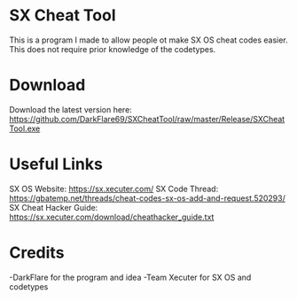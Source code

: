 # SX Cheat Tool
This is a program I made to allow people ot make SX OS cheat codes easier. This does not require prior knowledge of the codetypes.

# Download
Download the latest version here: https://github.com/DarkFlare69/SXCheatTool/raw/master/Release/SXCheatTool.exe

# Useful Links
SX OS Website: https://sx.xecuter.com/
SX Code Thread: https://gbatemp.net/threads/cheat-codes-sx-os-add-and-request.520293/
SX Cheat Hacker Guide: https://sx.xecuter.com/download/cheathacker_guide.txt


# Credits
-DarkFlare for the program and idea
-Team Xecuter for SX OS and codetypes
